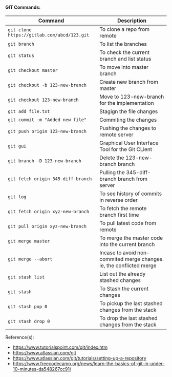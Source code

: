 #### GIT Commands:

| Command | Description |
| ------- | ----------- |
| `git clone https://gitlab.com/abcd/123.git` | To clone a repo from remote |
| `git branch` | To list the branches |
| `git status` | To check the current branch and list status |
| `git checkout master` | To move into master branch |
| `git checkout -b 123-new-branch` | Create new branch from master |
| `git checkout 123-new-branch` | Move to 123-new-branch for the implementation |
| `git add file.txt` | Stagign the file changes |
| `git commit -m "Added new file"` | Commiting the changes |
| `git push origin 123-new-branch` | Pushing the changes to remote server |
| `git gui` | Graphical User Interface Tool for the Git CLient |
| `git branch -D 123-new-branch` | Delete the 123-new-branch branch | 
| `git fetch origin 345-diff-branch` | Pulling the 345-diff-branch branch from server |
| `git log` | To see history of commits in reverse order |
| `git fetch origin xyz-new-branch` | To fetch the remote branch first time |
| `git pull origin xyz-new-branch` | To pull latest code from remote |
| `git merge master` | To merge the master code into the current branch |
| `git merge --abort` | Incase to avoid non-commited merge changes. ie, the conflicted merge |
| `git stash list` | List out the already stashed changes |
| `git stash` | To Stash the current changes |
| `git stash pop 0` | To pickup the last stashed changes from the stack |
| `git stash drop 0` | To drop the last stashed changes from the stack |

Reference(s):
- https://www.tutorialspoint.com/git/index.htm
- https://www.atlassian.com/git
- https://www.atlassian.com/git/tutorials/setting-up-a-repository
- https://www.freecodecamp.org/news/learn-the-basics-of-git-in-under-10-minutes-da548267cc91/

